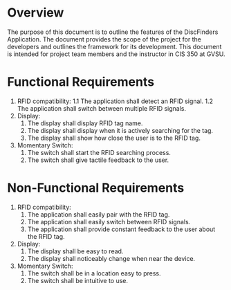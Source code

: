 # Overview

The purpose of this document is to outline the features of the DiscFinders Application. The document provides the scope of the project for the developers and outlines the framework for its development. This document is intended for project team members and the instructor in CIS 350 at GVSU. 

# Functional Requirements
1. RFID compatibility:
    1.1 The application shall detect an RFID signal.
    1.2 The application shall switch between multiple RFID signals.
1. Display:
    1. The display shall display RFID tag name.
    1. The display shall display when it is actively searching for the tag.
    1. The display shall show how close the user is to the RFID tag.
1. Momentary Switch:
    1. The switch shall start the RFID searching process.
    1. The switch shall give tactile feedback to the user.

# Non-Functional Requirements
1. RFID compatibility:
    1. The application shall easily pair with the RFID tag.
    1. The application shall easily switch between RFID signals.
    1. The application shall provide constant feedback to the user about the RFID tag. 
1. Display:
    1. The display shall be easy to read.
    1. The display shall noticeably change when near the device.
1. Momentary Switch:
    1. The switch shall be in a location easy to press.
    1. The switch shall be intuitive to use.
